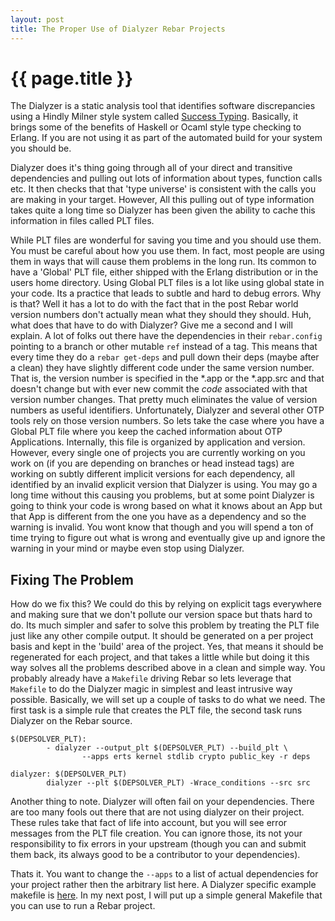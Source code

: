 ```yaml
---
layout: post
title: The Proper Use of Dialyzer Rebar Projects
---
```


{{ page.title }}
================

The Dialyzer is a static analysis tool that identifies software
discrepancies using a Hindly Milner style system called
[Success Typing](http://www.it.uu.se/research/group/hipe/papers/succ_types.pdf).
Basically, it brings some of the benefits of Haskell or Ocaml style
type checking to Erlang. If you are not using it as part of the
automated build for your system you should be.

Dialyzer does it's thing going through all of your direct and
transitive dependencies and pulling out lots of information about
types, function calls etc. It then checks that that 'type universe' is
consistent with the calls you are making in your target. However, All
this pulling out of type information takes quite a long time so
Dialyzer has been given the ability to cache this information in
files called PLT files.

While PLT files are wonderful for saving you time and you should use
them. You must be careful about how you use them. In fact, most people
are using them in ways that will cause them problems in the long
run. Its common to have a 'Global' PLT file, either shipped with the
Erlang distribution or in the users home directory. Using Global PLT
files is a lot like using global state in your code. Its a practice
that leads to subtle and hard to debug errors. Why is that? Well it
has a lot to do with the fact that in the post Rebar world version
numbers don't actually mean what they should they should.  Huh, what
does that have to do with Dialyzer? Give me a second and I will
explain. A lot of folks out there have the dependencies in their
`rebar.config` pointing to a branch or other mutable `ref` instead of
a tag. This means that every time they do a `rebar get-deps` and pull
down their deps (maybe after a clean) they have slightly different
code under the same version number. That is, the version number is
specified in the *.app or the *.app.src and that doesn't change but
with ever new commit the *code* associated with that version number
changes. That pretty much eliminates the value of version numbers as
useful identifiers. Unfortunately, Dialyzer and several other OTP
tools rely on those version numbers. So lets take the case where you
have a Global PLT file where you keep the cached information about OTP
Applications. Internally, this file is organized by application and
version. However, every single one of projects you are currently
working on you work on (if you are depending on branches or head
instead tags) are working on subtly different implicit versions for
each dependency, all identified by an invalid explicit version that
Dialyzer is using. You may go a long time without this causing you
problems, but at some point Dialyzer is going to think your code is
wrong based on what it knows about an App but that App is different
from the one you have as a dependency and so the warning is
invalid. You wont know that though and you will spend a ton of time
trying to figure out what is wrong and eventually give up and ignore
the warning in your mind or maybe even stop using Dialyzer.

Fixing The Problem
------------------

How do we fix this? We could do this by relying on explicit tags
everywhere and making sure that we don't pollute our version space but
thats hard to do. Its much simpler and safer to solve this problem by
treating the PLT file just like any other compile output. It should be
generated on a per project basis and kept in the 'build' area of the
project. Yes, that means it should be regenerated for each project,
and that takes a little while but doing it this way solves all the
problems described above in a clean and simple way. You probably
already have a `Makefile` driving Rebar so lets leverage that `Makefile`
to do the Dialyzer magic in simplest and least intrusive way
possible. Basically, we will set up a couple of tasks to do what we
need. The first task is a simple rule that creates the PLT file, the
second task runs Dialyzer on the Rebar source.

    $(DEPSOLVER_PLT):
            - dialyzer --output_plt $(DEPSOLVER_PLT) --build_plt \
                    --apps erts kernel stdlib crypto public_key -r deps

    dialyzer: $(DEPSOLVER_PLT)
            dialyzer --plt $(DEPSOLVER_PLT) -Wrace_conditions --src src


Another thing to note. Dialyzer will often fail on your
dependencies. There are too many fools out there that are not using
dialyzer on their project. These rules take that fact of life into
account, but you will see error messages from the PLT file
creation. You can ignore those, its not your responsibility to fix
errors in your upstream (though you can and submit them back, its
always good to be a contributor to your dependencies).

Thats it. You want to change the `--apps` to a list of actual
dependencies for your project rather then the arbitrary list here. A
Dialyzer specific example makefile is
[here](https://gist.github.com/3600078). In my next post, I will put
up a simple general Makefile that you can use to run a Rebar project.
